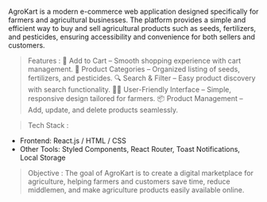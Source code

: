 AgroKart is a modern e-commerce web application designed specifically for farmers and agricultural businesses. The platform provides a simple and efficient way to buy and sell agricultural products such as seeds, fertilizers, and pesticides, ensuring accessibility and convenience for both sellers and customers.

> Features :
🛒 Add to Cart – Smooth shopping experience with cart management.
🌾 Product Categories – Organized listing of seeds, fertilizers, and pesticides.
🔍 Search & Filter – Easy product discovery with search functionality.
👨‍🌾 User-Friendly Interface – Simple, responsive design tailored for farmers.
📦 Product Management – Add, update, and delete products seamlessly.

> Tech Stack :
  - Frontend: React.js / HTML / CSS
  - Other Tools: Styled Components, React Router, Toast Notifications, Local Storage

> Objective :
  The goal of AgroKart is to create a digital marketplace for agriculture, helping farmers and customers save time, reduce middlemen, and make agriculture products easily available online.
